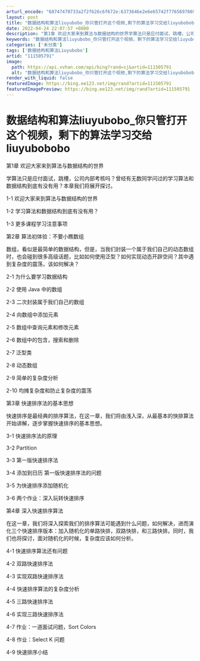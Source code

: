 ```yaml
---
arturl_encode: "68747470733a2f2f626c6f672e:6373646e2e6e65742f77656978696e5f33393834363238392f:61727469636c652f64657461696c732f313131353035373931"
layout: post
title: "数据结构和算法liuyubobo_你只管打开这个视频,剩下的算法学习交给liuyubobobo"
date: 2022-04-24 22:07:57 +0800
description: "第1章 欢迎大家来到算法与数据结构的世界学算法只是应付面试，跳槽，公司内部考核吗？曾经有无数同学问过"
keywords: "数据结构和算法liuyubobo_你只管打开这个视频，剩下的算法学习交给liuyubobobo"
categories: ['未分类']
tags: ['数据结构和算法Liuyubobo']
artid: "111505791"
image:
  path: https://api.vvhan.com/api/bing?rand=sj&artid=111505791
  alt: "数据结构和算法liuyubobo_你只管打开这个视频,剩下的算法学习交给liuyubobobo"
render_with_liquid: false
featuredImage: https://bing.ee123.net/img/rand?artid=111505791
featuredImagePreview: https://bing.ee123.net/img/rand?artid=111505791
---
```


# 数据结构和算法liuyubobo\_你只管打开这个视频，剩下的算法学习交给liuyubobobo

第1章 欢迎大家来到算法与数据结构的世界

学算法只是应付面试，跳槽，公司内部考核吗？曾经有无数同学问过的学习算法和数据结构到底有没有用？本章我们将展开探讨。

1-1 欢迎大家来到算法与数据结构的世界

1-2 学习算法和数据结构到底有没有用？

1-3 更多课程学习注意事项

第2章 算法初体验：不要小瞧数组

数组，看似是最简单的数据结构，但是，当我们封装一个属于我们自己的动态数组时，也会碰到很多高级话题，比如如何使用泛型？如何实现动态开辟空间？其中遇到复杂度的震荡，该如何解决？

2-1 为什么要学习数据结构

2-2 使用 Java 中的数组

2-3 二次封装属于我们自己的数组

2-4 向数组中添加元素

2-5 数组中查询元素和修改元素

2-6 数组中的包含，搜索和删除

2-7 泛型类

2-8 动态数组

2-9 简单的复杂度分析

2-10 均摊复杂度和防止复杂度的震荡

第3章 快速排序法的基本思想

快速排序是最经典的排序算法，在这一章，我们将由浅入深，从最基本的快排算法开始讲解，逐步掌握快速排序的基本思想。

3-1 快速排序法的原理

3-2 Partition

3-3 第一版快速排序法

3-4 添加到日历 第一版快速排序法的问题

3-5 为快速排序添加随机化

3-6 两个作业：深入玩转快速排序

第4章 深入快速排序算法

在这一章，我们将深入探索我们的排序算法可能遇到什么问题，如何解决，进而演化三个快速排序版本：加入随机化的单路快排，双路快排，和三路快排。同时，我们也将探讨，面对随机化的时候，复杂度应该如何分析。

4-1 快速排序算法还有问题

4-2 双路快速排序法

4-3 实现双路快速排序法

4-4 快速排序算法的复杂度分析

4-5 三路快速排序法

4-6 实现三路快速排序法

4-7 作业：一道面试问题，Sort Colors

4-8 作业：Select K 问题

4-9 快速排序小结